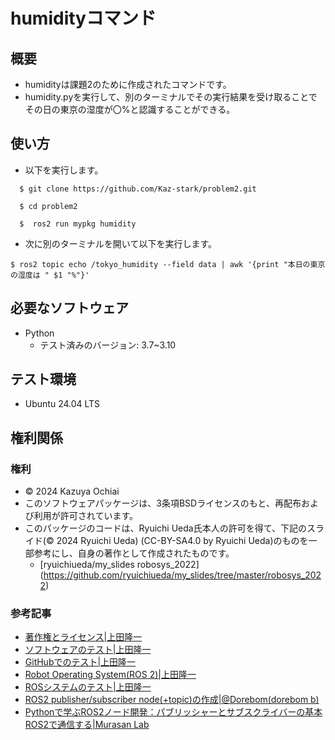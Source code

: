 # humidityコマンド

## 概要
- humidityは課題2のために作成されたコマンドです。  
- humidity.pyを実行して、別のターミナルでその実行結果を受け取ることでその日の東京の湿度が〇%と認識することができる。

## 使い方
- 以下を実行します。  
```
  $ git clone https://github.com/Kaz-stark/problem2.git  

  $ cd problem2  

  $  ros2 run mypkg humidity  
```  
- 次に別のターミナルを開いて以下を実行します。  
```  
$ ros2 topic echo /tokyo_humidity --field data | awk '{print "本日の東京の湿度は " $1 "%"}'
``` 

## 必要なソフトウェア  
- Python
  - テスト済みのバージョン: 3.7~3.10  

## テスト環境  
- Ubuntu 24.04 LTS

## 権利関係    
### 権利  
- © 2024 Kazuya Ochiai  
- このソフトウェアパッケージは、3条項BSDライセンスのもと、再配布および利用が許可されています。  
- このパッケージのコードは、Ryuichi Ueda氏本人の許可を得て、下記のスライド(© 2024 Ryuichi Ueda) (CC-BY-SA4.0 by Ryuichi Ueda)のものを一部参考にし、自身の著作として作成されたものです。  
    - [ryuichiueda/my_slides robosys_2022] (https://github.com/ryuichiueda/my_slides/tree/master/robosys_2022)  

### 参考記事
- [著作権とライセンス|上田隆一](https://ryuichiueda.github.io/slides_marp/robosys2024/lesson5.html#1)  
- [ソフトウェアのテスト|上田隆一](https://ryuichiueda.github.io/slides_marp/robosys2024/lesson6.html)  
- [GitHubでのテスト|上田隆一](https://ryuichiueda.github.io/slides_marp/robosys2024/lesson7.html#1)
- [Robot Operating System(ROS 2)|上田隆一](https://ryuichiueda.github.io/slides_marp/robosys2024/lesson8.html#24)  
- [ROSシステムのテスト|上田隆一](https://ryuichiueda.github.io/slides_marp/robosys2024/lesson10.html#4)  
- [ROS2 publisher/subscriber node(+topic)の作成|@Dorebom(dorebom b)](https://qiita.com/Dorebom/items/47fb67e5e47a205f1395)  
- [Pythonで学ぶROS2ノード開発：パブリッシャーとサブスクライバーの基本ROS2で通信する|Murasan Lab](https://murasan-net.com/2024/09/23/ros2-publisher-subscriber-python/)  
  


